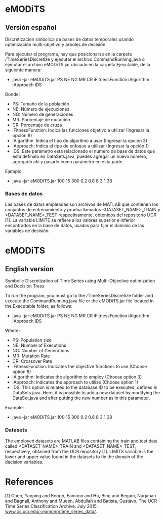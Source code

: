 # eMODiTS
## Versión español
Discretizacion símbolica de bases de datos temporales usando optimización multi-objetivo y árboles de decisión.

Para ejecutar el programa, hay que posicionarse en la carpeta /TimeSeriesDiscretize y ejecutar el archivo CommandRunning.java o ejecutar el archivo eMODiTS.jar ubicado en la carpeta Ejecutable, de la siguiente manera:

  * java -jar eMODiTS.jar PS NE NG MR CR iFitnessFunction iAlgorithm iApproach iDS

Donde:
  * PS: Tamaño de la población
  * NE: Número de ejecuciones
  * NG: Número de generaciones
  * MR: Porcentaje de mutación
  * CR: Porcentaje de cruza
  * iFitnessFunction: Indica las funciones objetivo a utilizar (Ingresar la opción 8)
  * iAlgorithm: Indica el tipo de algoritmo a usar (Ingresar la opción 3)
  * iApproach: Indica el tipo de enfoque a utilizar (Ingresar la opción 1)
  * iDS: Este parámetro esta relacionado el número de base de datos que está definido en DataSets.java, puedes agregar un nuevo número, agregarlo ahí y pasarlo como parámetro en esta parte.

Ejemplo:
  * java -jar eMODiTS.jar 100 15 300 0.2 0.8 8 3 1 38

### Bases de datos
Las bases de datos empleadas son archivos de MATLAB que contienen los conjuntos de entrenamiento y prueba llamados <DATASET_NAME>_TRAIN y <DATASET_NAME>_TEST respectivamente, obtenidos del repositorio UCR [1]. 
La variable LIMITE se refiere a los valores superior e inferior encontrados en la base de datos, usados para fijar el dominio de las variables de decisión.
# eMODiTS
## English version
Symbolic Discretization of Time Series using Multi-Objective optimization and Decision Trees

To run the program, you must go to the /TimeSeriesDiscretize folder and execute the CommandRunning.java file or the eMODiTS.jar file located in the Executable folder, as follows:

  * java -jar eMODiTS.jar PS NE NG MR CR iFitnessFunction iAlgorithm iApproach iDS

Where:
  * PS: Population size
  * NE: Number of Executions
  * NG: Number of Generations
  * MR: Mutation Rate
  * CR: Crossover Rate
  * iFitnessFunction: Indicates the objective functions to use (Choose option 8)
  * iAlgorithm: Indicates the algorithm to employ (Choose option 3)
  * iApproach: Indicates the approach to utilize (Choose option 1)
  * iDS: This option is related to the database ID to be executed, defined in DataSets.java. Here, it is possible to add a new dataset by modifying the DataSet.java and after putting the new number as in this parameter.
  
Example:
  * java -jar eMODiTS.jar 100 15 300 0.2 0.8 8 3 1 38  

### Datasets
The employed datasets are MATLAB files containing the train and test data called <DATASET_NAME>_TRAIN and <DATASET_NAME>_TEST, respectively, obtained from the UCR repository [1]. 
LIMITS variable is the lower and upper value found in the datasets to fix the domain of the decision variables.

# References
[1] Chen, Yanping and Keogh, Eamonn and Hu, Bing and Begum, Nurjahan and Bagnall, Anthony and Mueen, Abdullah and Batista, Gustavo. The UCR Time Series Classification Archive. July 2015. www.cs.ucr.edu/~eamonn/time_series_data/.
  

